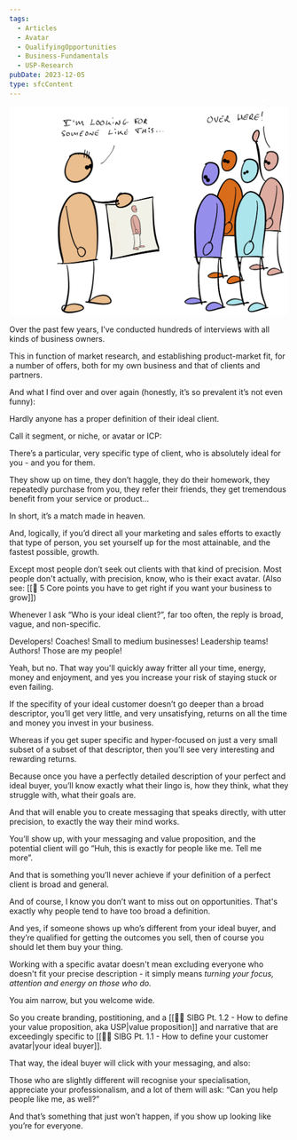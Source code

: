 ```yaml
---
tags:
  - Articles
  - Avatar
  - QualifyingOpportunities
  - Business-Fundamentals
  - USP-Research
pubDate: 2023-12-05
type: sfcContent
---
```


![](Media/SalesFlowCoach.app_Why-USP-research-comes-first-or-you-risk-abject-failure_MartinStellar.jpg)

Over the past few years, I’ve conducted hundreds of interviews with all kinds of business owners. 

This in function of market research, and establishing product-market fit, for a number of offers, both for my own business and that of clients and partners.

And what I find over and over again (honestly, it’s so prevalent it’s not even funny):

Hardly anyone has a proper definition of their ideal client. 

Call it segment, or niche, or avatar or ICP:

There’s a particular, very specific type of client, who is absolutely ideal for you - and you for them.

They show up on time, they don’t haggle, they do their homework, they repeatedly purchase from you, they refer their friends, they get tremendous benefit from your service or product…

In short, it’s a match made in heaven. 

And, logically, if you’d direct all your marketing and sales efforts to exactly that type of person, you set yourself up for the most attainable, and the fastest possible, growth. 

Except most people don’t seek out clients with that kind of precision. Most people don't actually, with precision, know, who is their exact avatar. (Also see: [[📄 5 Core points you have to get right if you want your business to grow]])

Whenever I ask “Who is your ideal client?”, far too often, the reply is broad, vague, and non-specific. 

Developers! Coaches! Small to medium businesses! Leadership teams! Authors! Those are my people!

Yeah, but no. That way you'll quickly away fritter all your time, energy, money and enjoyment, and yes you increase your risk of staying stuck or even failing.

If the specifity of your ideal customer doesn’t go deeper than a broad descriptor, you’ll get very little, and very unsatisfying, returns on all the time and money you invest in your business. 

Whereas if you get super specific and hyper-focused on just a very small subset of a subset of that descriptor, then you’ll see very interesting and rewarding returns. 

Because once you have a perfectly detailed description of your perfect and ideal buyer, you’ll know exactly what their lingo is, how they think, what they struggle with, what their goals are. 

And that will enable you to create messaging that speaks directly, with utter precision, to exactly the way their mind works. 

You’ll show up, with your messaging and value proposition, and the potential client will go “Huh, this is exactly for people like me. Tell me more”. 

And that is something you’ll never achieve if your definition of a perfect client is broad and general. 

And of course, I know you don’t want to miss out on opportunities. That's exactly why people tend to have too broad a definition.

And yes, if someone shows up who’s different from your ideal buyer, and they’re qualified for getting the outcomes you sell, then of course you should let them buy your thing. 

Working with a specific avatar doesn't mean excluding everyone who doesn't fit your precise description - it simply means *turning your focus, attention and energy on those who do.*

You aim narrow, but you welcome wide.

So you create branding, postitioning, and a [[👨‍🎓 SIBG Pt. 1.2 - How to define your value proposition, aka USP|value proposition]] and narrative that are exceedingly specific to [[👨‍🎓 SIBG Pt. 1.1 - How to define your customer avatar|your ideal buyer]]. 

That way, the ideal buyer will click with your messaging, and also:

Those who are slightly different will recognise your specialisation, appreciate your professionalism, and a lot of them will ask: “Can you help people like me, as well?”

And that’s something that just won’t happen, if you show up looking like you’re for everyone. 
